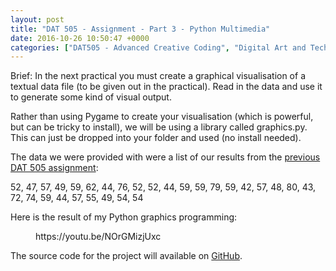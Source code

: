 ```yaml
---
layout: post
title: "DAT 505 - Assignment - Part 3 - Python Multimedia"
date: 2016-10-26 10:50:47 +0000
categories: ["DAT505 - Advanced Creative Coding", "Digital Art and Technology"]
---
```


Brief: In the next practical you must create a graphical visualisation of a textual data file (to be given out in the practical). Read in the data and use it to generate some kind of visual output.

Rather than using Pygame to create your visualisation (which is powerful, but can be tricky to install), we will be using a library called graphics.py. This can just be dropped into your folder and used (no install needed).

<p>The data we were provided with were a list of our results from the <a href="{{ site.baseurl }}/dat-505-assignment-part-1-mobile-app-development/">previous DAT 505 assignment</a>:</p>

52, 47, 57, 49, 59, 62, 44, 76, 52, 52, 44, 59, 59, 79, 59, 42, 57, 48, 80, 43, 72, 74, 59, 44, 57, 55, 49, 54, 54

Here is the result of my Python graphics programming:

<figure><div>
https://youtu.be/NOrGMizjUxc
</div></figure>

<p>The source code for the project will available on <a href="https://github.com/mfrench71/DAT505/tree/master/Python%20Multimedia" target="_blank" rel="noreferrer noopener">GitHub</a>.</p>
